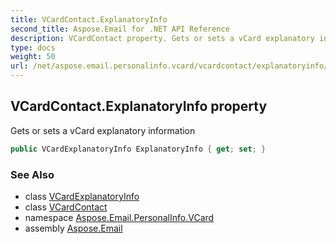 ```yaml
---
title: VCardContact.ExplanatoryInfo
second_title: Aspose.Email for .NET API Reference
description: VCardContact property. Gets or sets a vCard explanatory information
type: docs
weight: 50
url: /net/aspose.email.personalinfo.vcard/vcardcontact/explanatoryinfo/
---
```

## VCardContact.ExplanatoryInfo property

Gets or sets a vCard explanatory information

```csharp
public VCardExplanatoryInfo ExplanatoryInfo { get; set; }
```

### See Also

* class [VCardExplanatoryInfo](../../vcardexplanatoryinfo/)
* class [VCardContact](../)
* namespace [Aspose.Email.PersonalInfo.VCard](../../vcardcontact/)
* assembly [Aspose.Email](../../../)


